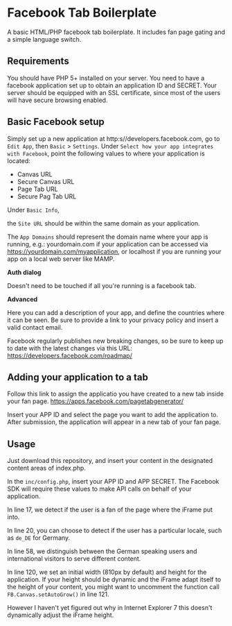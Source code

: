 Facebook Tab Boilerplate
=====================

A basic HTML/PHP facebook tab boilerplate.
It includes fan page gating and a simple language switch.

Requirements
--------------
You should have PHP 5+ installed on your server.
You need to have a facebook application set up to obtain an application ID and SECRET.
Your server should be equipped with an SSL certificate, since most of the users will have secure browsing enabled.

Basic Facebook setup
--------------
Simply set up a new application at http:s//developers.facebook.com, go to `Edit App`, then `Basic` > `Settings`.
Under `Select how your app integrates with Facebook`, point the following values to where your application is located:

- Canvas URL
- Secure Canvas URL
- Page Tab URL
- Secure Pag Tab URL

Under `Basic Info`, 

the `Site URL` should be within the same domain as your application.

The `App Domains` should represent the domain name where your app is running, e.g.:
yourdomain.com if your application can be accessed via https://yourdomain.com/myapplication,
or localhost if you are running your app on a local web server like MAMP.

**Auth dialog**

Doesn't need to be touched if all you're running is a facebook tab.

**Advanced**

Here you can add a description of your app, and define the countries where it can be seen.
Be sure to provide a link to your privacy policy and insert a valid contact email.

Facebook regularly publishes new breaking changes, so be sure to keep up to date with the latest changes via this URL:
https://developers.facebook.com/roadmap/

Adding your application to a tab
--------------
Follow this link to assign the applicatio you have created to a new tab inside your fan page.
https://apps.facebook.com/pagetabgenerator/

Insert your APP ID and select the page you want to add the application to.
After submission, the application will appear in a new tab of your fan page.

Usage
--------------
Just download this repository, and insert your content in the designated content areas of index.php.

In the `inc/config.php`, insert your APP ID and APP SECRET.
The Facebook SDK will require these values to make API calls on behalf of your application.

In line 17, we detect if the user is a fan of the page where the iFrame put into.

In line 20, you can choose to detect if the user has a particular locale, such as `de_DE` for Germany.

In line 58, we distinguish between the German speaking users and international visitors to serve different content.

In line 120, we set an initial width (810px by default) and height for the application.
If your height should be dynamic and the iFrame adapt itself to the height of your content,
you might want to uncomment the function call `FB.Canvas.setAutoGrow()` in line 121.

However I haven't yet figured out why in Internet Explorer 7 this doesn't dynamically adjust the iFrame height.